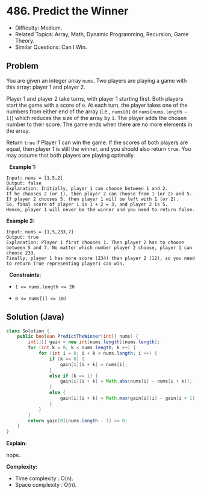 # 486. Predict the Winner

- Difficulty: Medium.
- Related Topics: Array, Math, Dynamic Programming, Recursion, Game Theory.
- Similar Questions: Can I Win.

## Problem

You are given an integer array ```nums```. Two players are playing a game with this array: player 1 and player 2.

Player 1 and player 2 take turns, with player 1 starting first. Both players start the game with a score of ```0```. At each turn, the player takes one of the numbers from either end of the array (i.e., ```nums[0]``` or ```nums[nums.length - 1]```) which reduces the size of the array by ```1```. The player adds the chosen number to their score. The game ends when there are no more elements in the array.

Return ```true``` if Player 1 can win the game. If the scores of both players are equal, then player 1 is still the winner, and you should also return ```true```. You may assume that both players are playing optimally.

 
**Example 1:**

```
Input: nums = [1,5,2]
Output: false
Explanation: Initially, player 1 can choose between 1 and 2. 
If he chooses 2 (or 1), then player 2 can choose from 1 (or 2) and 5. If player 2 chooses 5, then player 1 will be left with 1 (or 2). 
So, final score of player 1 is 1 + 2 = 3, and player 2 is 5. 
Hence, player 1 will never be the winner and you need to return false.
```

**Example 2:**

```
Input: nums = [1,5,233,7]
Output: true
Explanation: Player 1 first chooses 1. Then player 2 has to choose between 5 and 7. No matter which number player 2 choose, player 1 can choose 233.
Finally, player 1 has more score (234) than player 2 (12), so you need to return True representing player1 can win.
```

 
**Constraints:**


	
- ```1 <= nums.length <= 20```
	
- ```0 <= nums[i] <= 107```



## Solution (Java)

```java
class Solution {
    public boolean PredictTheWinner(int[] nums) {
        int[][] gain = new int[nums.length][nums.length];
        for (int k = 0; k < nums.length; k ++) {
            for (int i = 0; i + k < nums.length; i ++) {
                if (k == 0) {
                    gain[i][i + k] = nums[i];
                }
                else if (k == 1) {
                    gain[i][i + k] = Math.abs(nums[i] - nums[i + k]);
                }
                else {
                    gain[i][i + k] = Math.max(gain[i][i] - gain[i + 1][i + k], gain[i + k][i + k] - gain[i][i + k - 1]);
                }
            }
        }
        return gain[0][nums.length - 1] >= 0;
    }
}
```

**Explain:**

nope.

**Complexity:**

* Time complexity : O(n).
* Space complexity : O(n).
